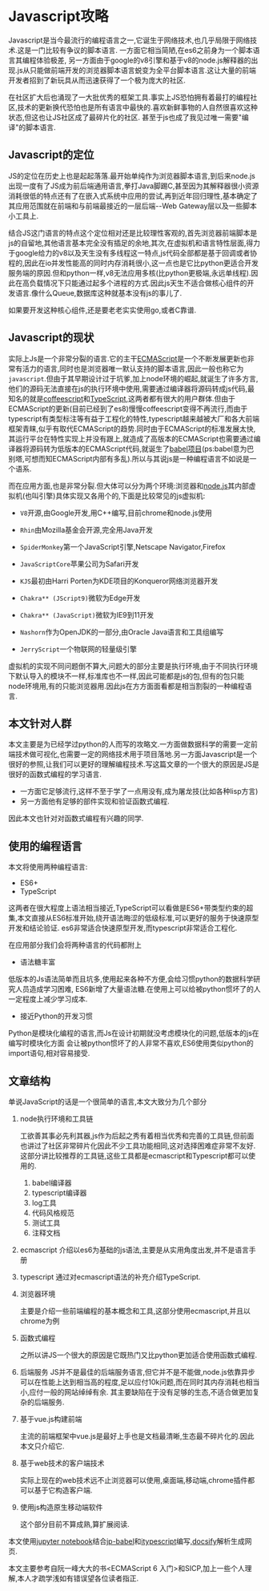 # Javascript攻略

Javascript是当今最流行的编程语言之一,它诞生于网络技术,也几乎局限于网络技术.这是一门比较有争议的脚本语言.
一方面它相当简陋,在es6之前身为一个脚本语言其编程体验极差,
另一方面由于google的v8引擎和基于v8的node.js解释器的出现.js从只能做前端开发的浏览器脚本语言蜕变为全平台脚本语言.这让大量的前端开发者招到了新玩具从而迅速获得了一个极为庞大的社区.

在社区扩大后也涌现了一大批优秀的框架工具.事实上JS恐怕拥有着最打的编程社区,技术的更新换代恐怕也是所有语言中最快的.喜欢新鲜事物的人自然很喜欢这种状态,但这也让JS社区成了最碎片化的社区.
甚至于js也成了我见过唯一需要"编译"的脚本语言.

## Javascript的定位

JS的定位在历史上也是起起落落.最开始单纯作为浏览器脚本语言,到后来node.js出现一度有了JS成为前后端通用语言,拳打Java脚踢C,甚至因为其解释器很小资源消耗很低的特点还有了在嵌入式系统中应用的尝试,再到近年回归理性,基本确定了其应用范围就在前端和与前端最接近的一层后端--Web Gateway层以及一些脚本小工具上.

结合JS这门语言的特点这个定位相对还是比较理性客观的,首先浏览器前端脚本是js的自留地,其他语言基本完全没有插足的余地,其次,在虚拟机和语言特性层面,得力于google给力的v8以及天生没有多线程这一特点,js代码全部都是基于回调或者协程的,因此在io并发性能高的同时内存消耗很小,这一点也是它比python更适合开发服务端的原因.但和python一样,v8无法应用多核(比python更极端,永远单线程).因此在高负载情况下只能通过起多个进程的方式.因此js天生不适合做核心组件的开发语言.像什么Queue,数据库这种就基本没有js的事儿了.

如果要开发这种核心组件,还是要老老实实使用go,或者C靠谱.

## Javascript的现状

实际上Js是一个非常分裂的语言.它的主干[ECMAScript](https://baike.baidu.com/item/ECMAScript/1889420?fr=aladdin)是一个不断发展更新也非常有活力的语言,同时也是浏览器唯一默认支持的脚本语言,因此一般也称它为`javascript`.但由于其早期设计过于坑爹,加上node环境的崛起,就诞生了许多方言,他们的源码无法直接在js的执行环境中使用,需要通过编译器将源码转成js代码,最知名的就是[coffeescript](http://coffee-script.org/)和[TypeScript](https://www.tslang.cn/docs/home.html),这两者都有很大的用户群体.但由于ECMAScript的更新(目前已经到了es8)慢慢coffeescript变得不再流行,而由于typescript有类型标注等有益于工程化的特性,typescript越来越被大厂和各大前端框架青睐,似乎有取代ECMAScript的趋势.同时由于ECMAScript的标准发展太快,其运行平台在特性实现上并没有跟上,就造成了高版本的ECMAScript也需要通过编译器将源码转为低版本的ECMAScript代码,就诞生了[babel项目](https://www.babeljs.cn/)(ps:babel意为巴别塔,可想而知ECMAScript内部有多乱).所以与其说js是一种编程语言不如说是一个语系.

而在应用方面,也是非常分裂.但大体可以分为两个环境:浏览器和[node.js](https://nodejs.org/en/)其内部虚拟机(也叫引擎)具体实现又各用个的,下面是比较常见的js虚拟机:

+ `V8`开源,由Google开发,用C++编写,目前chrome和node.js使用

+ `Rhin`由Mozilla基金会开源,完全用Java开发

+ `SpiderMonkey`第一个JavaScript引擎,Netscape Navigator,Firefox

+ `JavaScriptCore`苹果公司为Safari开发

+ `KJS`最初由Harri Porten为KDE项目的Konqueror网络浏览器开发

+ `Chakra** (JScript9)`微软为Edge开发

+ `Chakra** (JavaScript)`微软为IE9到11开发

+ `Nashorn`作为OpenJDK的一部分,由Oracle Java语言和工具组编写

+ `JerryScript`一个物联网的轻量级引擎

虚拟机的实现不同问题倒不算大,问题大的部分主要是执行环境,由于不同执行环境下默认导入的模块不一样,标准库也不一样,因此可能都是js的包,但有的包只能node环境用,有的只能浏览器用.因此js在方方面面看都是相当割裂的一种编程语言.

## 本文针对人群

本文主要是为已经学过python的人而写的攻略文.一方面做数据科学的需要一定前端技术做可视化,也需要一定的网络技术用于项目落地.另一方面Javascript是一个很好的参照,让我们可以更好的理解编程技术.写这篇文章的一个很大的原因是JS是很好的函数式编程的学习语言.

+ 一方面它足够流行,这样不至于学了一点用没有,成为屠龙技(比如各种lisp方言)
+ 另一方面他有足够的部件实现和验证函数式编程.

因此本文也针对对函数式编程有兴趣的同学.

## 使用的编程语言

本文将使用两种编程语言:

+ ES6+
+ TypeScript

这两者在很大程度上语法相当接近,TypeScript可以看做是ES6+带类型约束的超集,本文直接从ES6标准开始,绕开语法晦涩的低级标准,可以更好的服务于快速原型开发和结论验证.
es6非常适合快速原型开发,而typescript非常适合工程化.

在应用部分我们会将两种语言的代码都附上

+ 语法糖丰富

低版本的Js语法简单而且坑多,使用起来各种不方便,会给习惯python的数据科学研究人员造成学习困难, ES6新增了大量语法糖.在使用上可以给被python惯坏了的人一定程度上减少学习成本.

+ 接近Python的开发习惯

Python是模块化编程的语言,而Js在设计初期就没考虑模块化的问题,低版本的js在编写时模块化方面 会让被python惯坏了的人非常不喜欢,ES6使用类似python的import语句,相对容易接受.

## 文章结构

单说JavaScript的话是一个很简单的语言,本文大致分为几个部分

1. node执行环境和工具链

    工欲善其事必先利其器,js作为后起之秀有着相当优秀和完善的工具链,但前面也讲过了社区非常碎片化因此不少工具功能相同,这对选择困难症非常不友好.
    这部分讲比较推荐的工具链,这些工具都是ecmascript和Typescript都可以使用的.

    1. babel编译器
    2. typescript编译器
    3. log工具
    4. 代码风格规范
    5. 测试工具
    6. 注释文档


2. ecmascript
    介绍以es6为基础的js语法,主要是从实用角度出发,并不是语言手册

3. typescript
    通过对ecmascript语法的补充介绍TypeScript.

4. 浏览器环境

    主要是介绍一些前端编程的基本概念和工具,这部分使用ecmascript,并且以chrome为例

5. 函数式编程

    之所以讲JS一个很大的原因是它既热门又比python更加适合使用函数式编程.

6. 后端服务
    JS并不是最佳的后端服务语言,但它并不是不能做,node.js依靠异步可以在性能上达到相当高的程度,足以应付10k问题,而在同时其内存消耗也相当小,应付一般的网站绰绰有余.
    其主要缺陷在于没有足够的生态,不适合做更加复杂的后端服务.
    
7.  基于vue.js构建前端

    主流的前端框架中vue.js是最好上手也是文档最清晰,生态最不碎片化的.因此本文只介绍它.

8.  基于web技术的客户端技术

    实际上现在的web技术远不止浏览器可以使用,桌面端,移动端,chrome插件都可以基于它构造客户端.

9.  使用js构造原生移动端软件

    这个部分目前不算成熟,算扩展阅读.

本文使用[jupyter notebook](https://jupyter.org/)结合[jp-babel](https://www.npmjs.com/package/jp-babel)和[itypescript](https://github.com/nearbydelta/itypescript)编写,[docsify](https://docsify.js.org/#/?id=docsify)解析生成网页.

本文主要参考自阮一峰大大的书<ECMAScript 6 入门>和SICP,加上一些个人理解,本人才疏学浅如有错误望各位读者指正.

